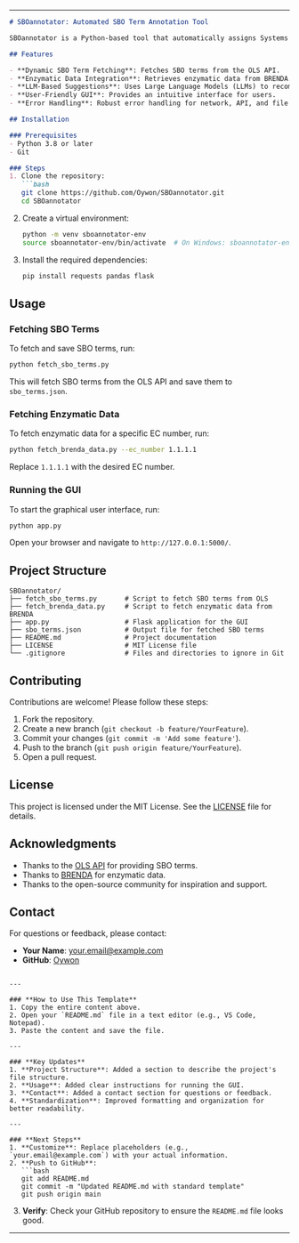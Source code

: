 
---

```markdown
# SBOannotator: Automated SBO Term Annotation Tool

SBOannotator is a Python-based tool that automatically assigns Systems Biology Ontology (SBO) terms to entities in SBML models. It dynamically fetches SBO terms from the OLS API and integrates enzymatic data from external sources like BRENDA. The tool also provides intelligent term suggestions using Large Language Models (LLMs) and features a user-friendly graphical interface.

## Features

- **Dynamic SBO Term Fetching**: Fetches SBO terms from the OLS API.
- **Enzymatic Data Integration**: Retrieves enzymatic data from BRENDA.
- **LLM-Based Suggestions**: Uses Large Language Models (LLMs) to recommend relevant SBO terms.
- **User-Friendly GUI**: Provides an intuitive interface for users.
- **Error Handling**: Robust error handling for network, API, and file I/O issues.

## Installation

### Prerequisites
- Python 3.8 or later
- Git

### Steps
1. Clone the repository:
   ```bash
   git clone https://github.com/Oywon/SBOannotator.git
   cd SBOannotator
   ```

2. Create a virtual environment:
   ```bash
   python -m venv sboannotator-env
   source sboannotator-env/bin/activate  # On Windows: sboannotator-env\Scripts\activate
   ```

3. Install the required dependencies:
   ```bash
   pip install requests pandas flask
   ```

## Usage

### Fetching SBO Terms
To fetch and save SBO terms, run:
```bash
python fetch_sbo_terms.py
```
This will fetch SBO terms from the OLS API and save them to `sbo_terms.json`.

### Fetching Enzymatic Data
To fetch enzymatic data for a specific EC number, run:
```bash
python fetch_brenda_data.py --ec_number 1.1.1.1
```
Replace `1.1.1.1` with the desired EC number.

### Running the GUI
To start the graphical user interface, run:
```bash
python app.py
```
Open your browser and navigate to `http://127.0.0.1:5000/`.

## Project Structure

```
SBOannotator/
├── fetch_sbo_terms.py       # Script to fetch SBO terms from OLS
├── fetch_brenda_data.py     # Script to fetch enzymatic data from BRENDA
├── app.py                   # Flask application for the GUI
├── sbo_terms.json           # Output file for fetched SBO terms
├── README.md                # Project documentation
├── LICENSE                  # MIT License file
└── .gitignore               # Files and directories to ignore in Git
```

## Contributing

Contributions are welcome! Please follow these steps:
1. Fork the repository.
2. Create a new branch (`git checkout -b feature/YourFeature`).
3. Commit your changes (`git commit -m 'Add some feature'`).
4. Push to the branch (`git push origin feature/YourFeature`).
5. Open a pull request.

## License

This project is licensed under the MIT License. See the [LICENSE](LICENSE) file for details.

## Acknowledgments

- Thanks to the [OLS API](https://www.ebi.ac.uk/ols) for providing SBO terms.
- Thanks to [BRENDA](https://www.brenda-enzymes.org/) for enzymatic data.
- Thanks to the open-source community for inspiration and support.

## Contact

For questions or feedback, please contact:
- **Your Name**: [your.email@example.com](mailto:your.email@example.com)
- **GitHub**: [Oywon](https://github.com/Oywon)
```

---

### **How to Use This Template**
1. Copy the entire content above.
2. Open your `README.md` file in a text editor (e.g., VS Code, Notepad).
3. Paste the content and save the file.

---

### **Key Updates**
1. **Project Structure**: Added a section to describe the project's file structure.
2. **Usage**: Added clear instructions for running the GUI.
3. **Contact**: Added a contact section for questions or feedback.
4. **Standardization**: Improved formatting and organization for better readability.

---

### **Next Steps**
1. **Customize**: Replace placeholders (e.g., `your.email@example.com`) with your actual information.
2. **Push to GitHub**:
   ```bash
   git add README.md
   git commit -m "Updated README.md with standard template"
   git push origin main
   ```
3. **Verify**: Check your GitHub repository to ensure the `README.md` file looks good.

---

